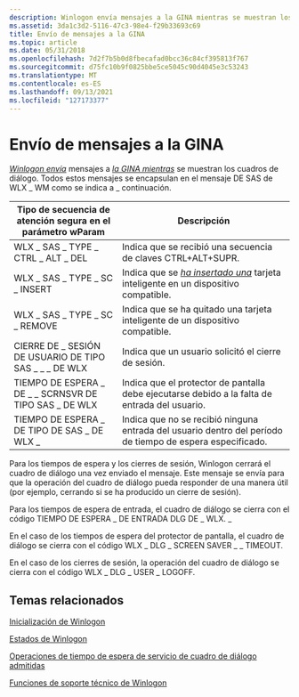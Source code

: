 ```yaml
---
description: Winlogon envía mensajes a la GINA mientras se muestran los cuadros de diálogo. Todos estos mensajes se encapsulan en el mensaje DE SAS de WLX \_ WM como se indica a \_ continuación.
ms.assetid: 3da1c3d2-5116-47c3-98e4-f29b33693c69
title: Envío de mensajes a la GINA
ms.topic: article
ms.date: 05/31/2018
ms.openlocfilehash: 7d2f7b5b0d8fbecafad0bcc36c84cf395813f767
ms.sourcegitcommit: d75fc10b9f0825bbe5ce5045c90d4045e3c53243
ms.translationtype: MT
ms.contentlocale: es-ES
ms.lasthandoff: 09/13/2021
ms.locfileid: "127173377"
---
```

# <a name="sending-messages-to-the-gina"></a>Envío de mensajes a la GINA

[*Winlogon envía*](../secgloss/w-gly.md) mensajes a [*la GINA mientras*](../secgloss/g-gly.md) se muestran los cuadros de diálogo. Todos estos mensajes se encapsulan en el mensaje DE SAS de WLX \_ WM como se indica a \_ continuación.



| Tipo de secuencia de atención segura en el parámetro wParam | Descripción                                                                                                                                   |
|----------------------------------------------------|-----------------------------------------------------------------------------------------------------------------------------------------------|
| WLX \_ SAS \_ TYPE \_ CTRL \_ ALT \_ DEL                     | Indica que se recibió una secuencia de claves CTRL+ALT+SUPR.                                                                                      |
| WLX \_ SAS \_ TYPE \_ SC \_ INSERT                         | Indica que se [*ha insertado una*](../secgloss/s-gly.md) tarjeta inteligente en un dispositivo compatible. |
| WLX \_ SAS \_ TYPE \_ SC \_ REMOVE                         | Indica que se ha quitado una tarjeta inteligente de un dispositivo compatible.                                                                        |
| CIERRE DE \_ SESIÓN DE USUARIO DE TIPO SAS \_ \_ \_ DE WLX                       | Indica que un usuario solicitó el cierre de sesión.                                                                                                       |
| TIEMPO DE ESPERA \_ DE \_ \_ SCRNSVR DE TIPO SAS \_ DE WLX                   | Indica que el protector de pantalla debe ejecutarse debido a la falta de entrada del usuario.                                                                      |
| TIEMPO DE ESPERA \_ DE TIPO DE SAS \_ DE WLX \_                            | Indica que no se recibió ninguna entrada del usuario dentro del período de tiempo de espera especificado.                                                               |



 

Para los tiempos de espera y los cierres de sesión, Winlogon cerrará el cuadro de diálogo una vez enviado el mensaje. Este mensaje se envía para que la operación del cuadro de diálogo pueda responder de una manera útil (por ejemplo, cerrando si se ha producido un cierre de sesión).

Para los tiempos de espera de entrada, el cuadro de diálogo se cierra con el código TIEMPO DE ESPERA \_ DE ENTRADA DLG DE \_ WLX. \_

En el caso de los tiempos de espera del protector de pantalla, el cuadro de diálogo se cierra con el código WLX \_ DLG \_ SCREEN SAVER \_ \_ TIMEOUT.

En el caso de los cierres de sesión, la operación del cuadro de diálogo se cierra con el código WLX \_ DLG \_ USER \_ LOGOFF.

## <a name="related-topics"></a>Temas relacionados

<dl> <dt>

[Inicialización de Winlogon](initializing-winlogon.md)
</dt> <dt>

[Estados de Winlogon](winlogon-states.md)
</dt> <dt>

[Operaciones de tiempo de espera de servicio de cuadro de diálogo admitidas](supported-dialog-box-service-time-out-operations.md)
</dt> <dt>

[Funciones de soporte técnico de Winlogon](authentication-functions.md)
</dt> </dl>

 

 
